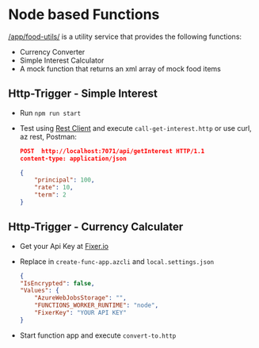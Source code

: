 # Node based Functions

[/app/food-utils/](/app/food-utils/) is a utility service that provides the following functions:

- Currency Converter
- Simple Interest Calculator
- A mock function that returns an xml array of mock food items

## Http-Trigger - Simple Interest

- Run `npm run start`

- Test using [Rest Client](https://marketplace.visualstudio.com/items?itemName=humao.rest-client) and execute `call-get-interest.http` or use curl, az rest, Postman:

    ```json
    POST  http://localhost:7071/api/getInterest HTTP/1.1
    content-type: application/json

    {
        "principal": 100,
        "rate": 10,
        "term": 2
    }
    ```

## Http-Trigger - Currency Calculater

- Get your Api Key at [Fixer.io](https://fixer.io/)
- Replace in `create-func-app.azcli` and `local.settings.json`

    ```json
    {
    "IsEncrypted": false,
    "Values": {
        "AzureWebJobsStorage": "",
        "FUNCTIONS_WORKER_RUNTIME": "node",
        "FixerKey": "YOUR API KEY"
    }
    ```

- Start function app and execute `convert-to.http`